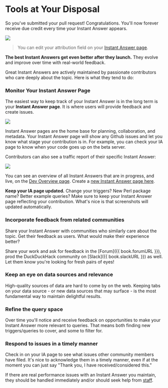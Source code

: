 # Tools at Your Disposal

So you've submitted your pull request! Congratulations. You'll now forever receive due credit every time your Instant Answer appears.

![](https://docs.duckduckhack.com/assets/credit.png)

> You can edit your attribution field on your [Instant Answer page](https://duck.co/ia).

**The best Instant Answers get even better after they launch.** They evolve and improve over time with real-world feedback.

Great Instant Answers are actively maintained by passionate contributors who care deeply about the topic. Here is what they tend to do:

### Monitor Your Instant Answer Page

The easiest way to keep track of your Instant Answer is in the long term is your **Instant Answer page**. It is where users will provide feedback and create issues.

[![](https://docs.duckduckhack.com/assets/ia_page_annotated.png)](https://duck.co/ia/view/calculator)

Instant Answer pages are the home base for planning, collaboration, and metadata. Your Instant Answer page will show any Github issues and let you know what stage your contribution is in. For example, you can check your IA page to know when your code goes up on the beta server.

Contributors can also see a traffic report of their specific Instant Answer:

![](https://docs.duckduckhack.com/assets/traffic.png)

You can see an overview of all Instant Answers that are in progress, and live, on the [Dev Overview page](https://duck.co/ia/dev). Create a [new Instant Answer page here](https://duck.co/ia/new_ia).

**Keep your IA page updated.** Change your triggers? New Perl package name? Better example queries? Make sure to keep your Instant Answer page reflecting your contribution. What's nice is that screenshots will updated automatically.

### Incorporate feedback from related communities

Share your Instant Answer with communities who similarly care about the topic. Get their feedback as users. What would make their experience better?

Share your work and ask for feedback in the [Forum]({{ book.forumURL }}), prod the DuckDuckHack community on [Slack]({{ book.slackURL }}) as well. Let them know you're looking for fresh pairs of eyes!

### Keep an eye on data sources and relevance

High-quality sources of data are hard to come by on the web. Keeping tabs on your data source - or new data sources that may surface - is the most fundamental way to maintain delightful results.

### Refine the query space

Over time you'll notice and receive feedback on opportunities to make your Instant Answer more relevant to queries. That means both finding new triggers/queries to cover, and some to filter for.

### Respond to issues in a timely manner

Check in on your IA page to see what issues other community members have filed. It's nice to acknowledge them in a timely manner, even if at the moment you can just say "Thank you, I have received/considered this."

If there are real performance issues with an Instant Answer you maintain, they should be handled immediately and/or should seek help from [staff](mailto:open@duckduckgo.com).


